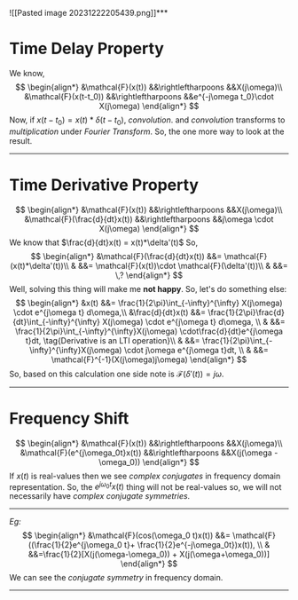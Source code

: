 ![[Pasted image 20231222205439.png]]***
# Time Delay Property

We know, 
$$
\begin{align*}
&\mathcal{F}(x(t)) &&\rightleftharpoons &&X(j\omega)\\
&\mathcal{F}(x(t-t_0)) &&\rightleftharpoons &&e^{-j\omega t_0}\cdot X(j\omega)
\end{align*}
$$
Now, if $x(t-t_0) = x(t)*\delta(t-t_0)$, *convolution*.
and *convolution* transforms to *multiplication* under *Fourier Transform*. So, the one more way to look at the result.
***
# Time Derivative Property
$$
\begin{align*}
&\mathcal{F}(x(t)) &&\rightleftharpoons &&X(j\omega)\\
&\mathcal{F}(\frac{d}{dt}x(t)) &&\rightleftharpoons &&j\omega \cdot X(j\omega)
\end{align*}
$$
We know that $\frac{d}{dt}x(t) = x(t)*\delta'(t)$
So, $$
\begin{align*}
&\mathcal{F}(\frac{d}{dt}x(t)) &&= \mathcal{F}(x(t)*\delta'(t))\\
& &&= \mathcal{F}(x(t))\cdot \mathcal{F}(\delta'(t))\\
& &&= \,?
\end{align*}
$$
Well, solving this thing will make me **not happy**.
So, let's do something else:
$$
\begin{align*}
&x(t) &&= \frac{1}{2\pi}\int_{-\infty}^{\infty} X(j\omega) \cdot e^{j\omega t} d\omega,\\
&\frac{d}{dt}x(t) &&= \frac{1}{2\pi}\frac{d}{dt}\int_{-\infty}^{\infty} X(j\omega) \cdot e^{j\omega t} d\omega, \\
& &&= \frac{1}{2\pi}\int_{-\infty}^{\infty}X(j\omega) \cdot\frac{d}{dt}e^{j\omega t}dt, \tag{Derivative is an LTI operation}\\
& &&= \frac{1}{2\pi}\int_{-\infty}^{\infty}X(j\omega) \cdot j\omega e^{j\omega t}dt, \\
& &&= \mathcal{F}^{-1}(X(j\omega)j\omega)
\end{align*}
$$
So, based on this calculation one side note is $\mathcal{F}(\delta'(t)) = j\omega$.
***
# Frequency Shift
$$
\begin{align*}
&\mathcal{F}(x(t)) &&\rightleftharpoons &&X(j\omega)\\
&\mathcal{F}(e^{j\omega_0t}x(t)) &&\rightleftharpoons &&X(j(\omega - \omega_0))
\end{align*}
$$
If $x(t)$ is real-values then we see *complex conjugates* in frequency domain representation.
So, the $e^{j\omega_0t}x(t)$ thing will not be real-values so, we will not necessarily have *complex conjugate symmetries*.
***
*Eg:*
$$
\begin{align*}
&\mathcal{F}(cos(\omega_0 t)x(t)) &&= \mathcal{F}((\frac{1}{2}e^{j\omega_0 t}+ \frac{1}{2}e^{-j\omega_0t})x(t)), \\
& &&=\frac{1}{2}[X(j(\omega-\omega_0)) + X(j(\omega+\omega_0))]
\end{align*}
$$
We can see the *conjugate symmetry* in frequency domain.
***


